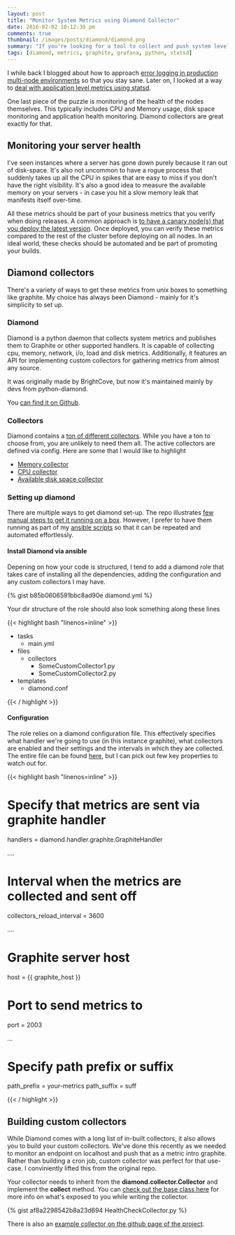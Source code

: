 ```yaml
---
layout: post
title: "Monitor System Metrics using Diamond Collector"
date: 2016-02-02 10:12:30 pm
comments: true
thumbnail: /images/posts/diamond/diamond.png
summary: "If you're looking for a tool to collect and push system level metrics into graphite, Diamond should be your first port of call.  It includes a huge range of various collectors that lets you monitor anything from cpu, memory and disk space to performance of elastic search or haproxy."
tags: [diamond, metrics, graphite, grafana, python, statsd]
---
```


I while back I blogged about how to approach [error logging in production multi-node environments](/scaling-logging-logstash-and-graylog2/) so that you stay sane.
Later on, I looked at a way to [deal with application level metrics using statsd](/logging-custom-metrics-with-statsd/).

One last piece of the puzzle is monitoring of the health of the nodes themselves. This typically includes CPU and Memory usage, disk space monitoring and application health monitoring.
Diamond collectors are great exactly for that.
<!--more-->


Monitoring your server health
-------------------
I've seen instances where a server has gone down purely because it ran out of disk-space. It's also not uncommon to have a rogue process that suddenly takes up all the CPU in spikes that are easy to miss if you don't have the right visibility.
It's also a good idea to measure the available memory on your servers - in case you hit a slow memory leak that manifests itself over-time.

All these metrics should be part of your business metrics that you verify when doing releases. A common approach is [to have a canary node(s) that you deploy the latest version](http://martinfowler.com/bliki/CanaryRelease.html). Once deployed, you can verify these metrics compared to the rest of the cluster before deploying on all nodes.
In an ideal world, these checks should be automated and be part of promoting your builds.


Diamond collectors
-------------------
There's a variety of ways to get these metrics from unix boxes to something like graphite.
My choice has always been Diamond - mainly for it's simplicity to set up.

### Diamond
Diamond is a python daemon that collects system metrics and publishes them to Graphite or other supported handlers.
It is capable of collecting cpu, memory, network, i/o, load and disk metrics.
Additionally, it features an API for implementing custom collectors for gathering metrics from almost any source.

It was originally made by BrightCove, but now it's maintained mainly by devs from python-diamond.

You [can find it on Github](https://github.com/python-diamond/Diamond).


### Collectors
Diamond contains a [ton of different collectors](https://github.com/python-diamond/Diamond/wiki/Collectors).
While you have a ton to choose from, you are unlikely to need them all. The active collectors are defined via config. Here are some that I would like to highlight

- [Memory collector](https://github.com/python-diamond/Diamond/wiki/collectors-MemoryCollector)
- [CPU collector](https://github.com/python-diamond/Diamond/wiki/collectors-CPUCollector)
- [Available disk space collector](https://github.com/python-diamond/Diamond/wiki/collectors-DiskSpaceCollector)



### Setting up diamond
There are multiple ways to get diamond set-up. The repo illustrates [few manual steps to get it running on a box](https://github.com/python-diamond/Diamond#getting-started).
However, I prefer to have them running as part of my [ansible scripts](http://docs.ansible.com/ansible/intro_getting_started.html) so that it can be repeated and automated effortlessly.


#### Install Diamond via ansible
Depening on how your code is structured, I tend to add a diamond role that takes care of installing all the dependencies, adding the configuration and any custom collectors I may have.

{% gist b85b0606591bbc8ad90e diamond.yml %}

Your dir structure of the role should also look something along these lines

{{< highlight bash "linenos=inline" >}}

- tasks
  - main.yml
- files
  - collectors
    - SomeCustomCollector1.py
    - SomeCustomCollector2.py
- templates
   - diamond.conf

{{< / highlight >}}

#### Configuration
The role relies on a diamond configuration file. This effectively specifies what handler we're going to use (in this instance graphite), what collectors are enabled and their settings and the intervals in which they are collected.
The entire file can be found [here](https://gist.github.com/mirajavora/9f6b5cd402c5c6f27df5), but I can pick out few key properties to watch out for.

{{< highlight bash "linenos=inline" >}}

# Specify that metrics are sent via graphite handler
handlers = diamond.handler.graphite.GraphiteHandler

....

# Interval when the metrics are collected and sent off
collectors_reload_interval = 3600

....

# Graphite server host
host = {{ graphite_host }}

# Port to send metrics to
port = 2003

...
# Specify path prefix or suffix
path_prefix = your-metrics
path_suffix = suff

{{< / highlight >}}


Building custom collectors
-------------------
While Diamond comes with a long list of in-built collectors, it also allows you to build your custom collectors. We've done this recently as we needed to monitor an endpoint on localhost and push that as a metric intro graphite.
Rather than building a cron job, custom collector was perfect for that use-case. I conviniently lifted this from the original repo.

Your collector needs to inherit from the **diamond.collector.Collector** and implement the **collect** method. You can [check out the base class here](https://github.com/python-diamond/Diamond/blob/master/src/diamond/collector.py) for more info on what's exposed to you while writing the collector.

{% gist af8a2298542b8a23d694 HealthCheckCollector.py %}

There is also an [example collector on the github page of the project](https://github.com/python-diamond/Diamond/blob/master/src/collectors/example/example.py).